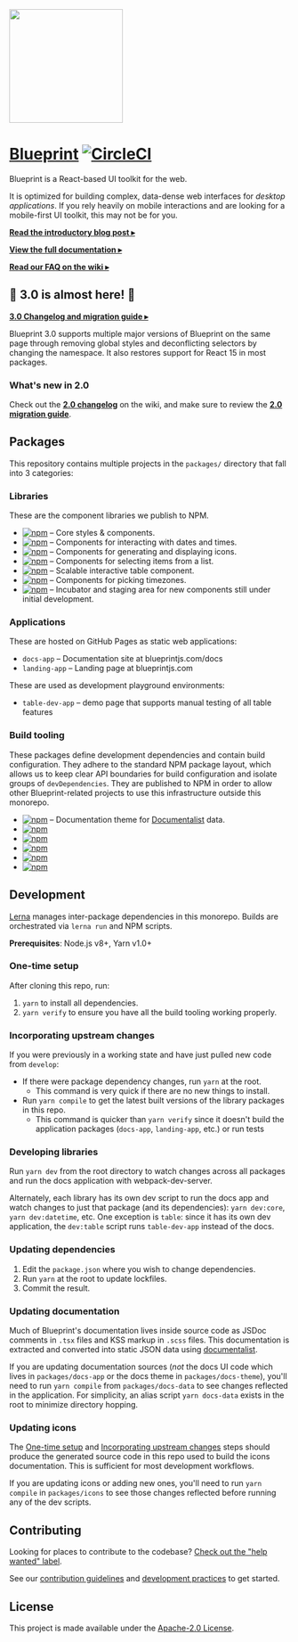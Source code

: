 <img height="204" src="https://cloud.githubusercontent.com/assets/464822/20228152/d3f36dc2-a804-11e6-80ff-51ada2d13ea7.png">

# [Blueprint](http://blueprintjs.com/) [![CircleCI](https://circleci.com/gh/palantir/blueprint/tree/develop.svg?style=svg)](https://circleci.com/gh/palantir/workflows/blueprint)

Blueprint is a React-based UI toolkit for the web.

It is optimized for building complex, data-dense web interfaces for _desktop applications_.
If you rely heavily on mobile interactions and are looking for a mobile-first UI toolkit, this may not be for you.

[**Read the introductory blog post ▸**](https://medium.com/@palantir/scaling-product-design-with-blueprint-25492827bb4a)

[**View the full documentation ▸**](http://blueprintjs.com/docs)

[**Read our FAQ on the wiki ▸**](https://github.com/palantir/blueprint/wiki/Frequently-Asked-Questions)

## :tada: 3.0 is almost here! :tada:

[**3.0 Changelog and migration guide ▸**](https://github.com/palantir/blueprint/wiki/3.0-Changelog)

Blueprint 3.0 supports multiple major versions of Blueprint on the same page through removing global styles and deconflicting selectors by changing the namespace. It also restores support for React 15 in most packages.

### What's new in 2.0

Check out the [**2.0 changelog**](https://github.com/palantir/blueprint/wiki/What's-new-in-Blueprint-2.0) on the wiki, and make sure to review the [**2.0 migration guide**](https://github.com/palantir/blueprint/wiki/What's-new-in-Blueprint-2.0#migration-path).

## Packages

This repository contains multiple projects in the `packages/` directory that fall into 3 categories:

### Libraries

These are the component libraries we publish to NPM.

- [![npm](https://img.shields.io/npm/v/@blueprintjs/core.svg?label=@blueprintjs/core)](https://www.npmjs.com/package/@blueprintjs/core) &ndash; Core styles & components.
- [![npm](https://img.shields.io/npm/v/@blueprintjs/datetime.svg?label=@blueprintjs/datetime)](https://www.npmjs.com/package/@blueprintjs/datetime) &ndash; Components for interacting with dates and times.
- [![npm](https://img.shields.io/npm/v/@blueprintjs/icons.svg?label=@blueprintjs/icons)](https://www.npmjs.com/package/@blueprintjs/icons) &ndash; Components for generating and displaying icons.
- [![npm](https://img.shields.io/npm/v/@blueprintjs/select.svg?label=@blueprintjs/select)](https://www.npmjs.com/package/@blueprintjs/select) &ndash; Components for selecting items from a list.
- [![npm](https://img.shields.io/npm/v/@blueprintjs/table.svg?label=@blueprintjs/table)](https://www.npmjs.com/package/@blueprintjs/table) &ndash; Scalable interactive table component.
- [![npm](https://img.shields.io/npm/v/@blueprintjs/timezone.svg?label=@blueprintjs/timezone)](https://www.npmjs.com/package/@blueprintjs/timezone) &ndash; Components for picking timezones.
- [![npm](https://img.shields.io/npm/v/@blueprintjs/labs.svg?label=@blueprintjs/labs)](https://www.npmjs.com/package/@blueprintjs/labs) &ndash; Incubator and staging area for new components still under initial development.

### Applications

These are hosted on GitHub Pages as static web applications:

- `docs-app` &ndash; Documentation site at blueprintjs.com/docs
- `landing-app` &ndash; Landing page at blueprintjs.com

These are used as development playground environments:

- `table-dev-app` &ndash; demo page that supports manual testing of all table features

### Build tooling

These packages define development dependencies and contain build configuration. They adhere to the standard NPM package layout, which allows us to keep clear API boundaries for build configuration and isolate groups of `devDependencies`. They are published to NPM in order to allow other Blueprint-related projects to use this infrastructure outside this monorepo.

- [![npm](https://img.shields.io/npm/v/@blueprintjs/docs-theme.svg?label=@blueprintjs/docs-theme)](https://www.npmjs.com/package/@blueprintjs/docs-theme) &ndash; Documentation theme for [Documentalist](https://github.com/palantir/documentalist) data.
- [![npm](https://img.shields.io/npm/v/@blueprintjs/karma-build-scripts.svg?label=@blueprintjs/karma-build-scripts)](https://www.npmjs.com/package/@blueprintjs/karma-build-scripts)
- [![npm](https://img.shields.io/npm/v/@blueprintjs/node-build-scripts.svg?label=@blueprintjs/node-build-scripts)](https://www.npmjs.com/package/@blueprintjs/node-build-scripts)
- [![npm](https://img.shields.io/npm/v/@blueprintjs/test-commons.svg?label=@blueprintjs/test-commons)](https://www.npmjs.com/package/@blueprintjs/test-commons)
- [![npm](https://img.shields.io/npm/v/@blueprintjs/tslint-config.svg?label=@blueprintjs/tslint-config)](https://www.npmjs.com/package/@blueprintjs/tslint-config)
- [![npm](https://img.shields.io/npm/v/@blueprintjs/webpack-build-scripts.svg?label=@blueprintjs/webpack-build-scripts)](https://www.npmjs.com/package/@blueprintjs/webpack-build-scripts)

## Development

[Lerna](https://lernajs.io/) manages inter-package dependencies in this monorepo.
Builds are orchestrated via `lerna run` and NPM scripts.

__Prerequisites__: Node.js v8+, Yarn v1.0+

### One-time setup

After cloning this repo, run:

1. `yarn` to install all dependencies.
1. `yarn verify` to ensure you have all the build tooling working properly.

### Incorporating upstream changes

If you were previously in a working state and have just pulled new code from `develop`:

- If there were package dependency changes, run `yarn` at the root.
  - This command is very quick if there are no new things to install.
- Run `yarn compile` to get the latest built versions of the library packages in this repo.
  - This command is quicker than `yarn verify` since it doesn't build the application packages (`docs-app`, `landing-app`, etc.) or run tests

### Developing libraries

Run `yarn dev` from the root directory to watch changes across all packages and run the docs application with webpack-dev-server.

Alternately, each library has its own dev script to run the docs app and watch changes to just that package (and its dependencies): `yarn dev:core`, `yarn dev:datetime`, etc.
One exception is `table`: since it has its own dev application, the `dev:table` script runs `table-dev-app` instead of the docs.

### Updating dependencies

1. Edit the `package.json` where you wish to change dependencies.
1. Run `yarn` at the root to update lockfiles.
1. Commit the result.

### Updating documentation

Much of Blueprint's documentation lives inside source code as JSDoc comments in `.tsx` files and KSS markup in `.scss` files. This documentation is extracted and converted into static JSON data using [documentalist](https://github.com/palantir/documentalist/).

If you are updating documentation sources (_not_ the docs UI code which lives in `packages/docs-app` or the docs theme in `packages/docs-theme`), you'll need to run `yarn compile` from `packages/docs-data` to see changes reflected in the application. For simplicity, an alias script `yarn docs-data` exists in the root to minimize directory hopping.

### Updating icons

The [One-time setup](#one-time-setup) and [Incorporating upstream changes](#incorporating-upstream-changes) steps should produce the generated
source code in this repo used to build the icons documentation. This is sufficient for most development workflows.

If you are updating icons or adding new ones, you'll need to run `yarn compile` in `packages/icons` to see those changes reflected before
running any of the dev scripts.

## Contributing

Looking for places to contribute to the codebase?
[Check out the "help wanted" label](https://github.com/palantir/blueprint/labels/help%20wanted).

See our [contribution guidelines](https://github.com/palantir/blueprint/blob/develop/CONTRIBUTING.md) and
[development practices](https://github.com/palantir/blueprint/wiki/Development-Practices) to get started.

## License

This project is made available under the [Apache-2.0 License](https://github.com/palantir/blueprint/blob/develop/LICENSE).
